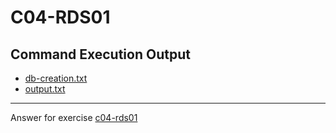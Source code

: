 # C04-RDS01

## Command Execution Output
- [db-creation.txt](db-creation.txt)
- [output.txt](output.txt)


<!-- Don't change anything below this point-->
<!-- Before commiting, remove both commented lines--> 
***
Answer for exercise [c04-rds01](https://github.com/devopsacademyau/academy/blob/b23ccbf7c6865c51c2776a3b5bd4967f3cedd464/classes/05class/exercises/c04-rds01/README.md)

